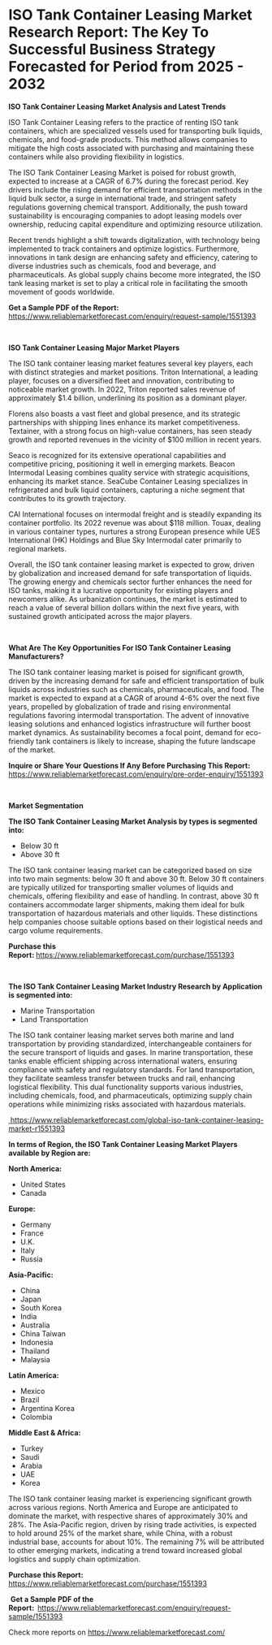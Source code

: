 <p><h1>ISO Tank Container Leasing Market Research Report: The Key To Successful Business Strategy Forecasted for Period from 2025 - 2032</h1></p><p><strong>ISO Tank Container Leasing Market Analysis and Latest Trends</strong></p>
<p><p>ISO Tank Container Leasing refers to the practice of renting ISO tank containers, which are specialized vessels used for transporting bulk liquids, chemicals, and food-grade products. This method allows companies to mitigate the high costs associated with purchasing and maintaining these containers while also providing flexibility in logistics.</p><p>The ISO Tank Container Leasing Market is poised for robust growth, expected to increase at a CAGR of 6.7% during the forecast period. Key drivers include the rising demand for efficient transportation methods in the liquid bulk sector, a surge in international trade, and stringent safety regulations governing chemical transport. Additionally, the push toward sustainability is encouraging companies to adopt leasing models over ownership, reducing capital expenditure and optimizing resource utilization.</p><p>Recent trends highlight a shift towards digitalization, with technology being implemented to track containers and optimize logistics. Furthermore, innovations in tank design are enhancing safety and efficiency, catering to diverse industries such as chemicals, food and beverage, and pharmaceuticals. As global supply chains become more integrated, the ISO tank leasing market is set to play a critical role in facilitating the smooth movement of goods worldwide.</p></p>
<p><strong>Get a Sample PDF of the Report:&nbsp;</strong> <a href="https://www.reliablemarketforecast.com/enquiry/request-sample/1551393?utm_campaign=3327&utm_medium=2&utm_source=Github&utm_content=ia&utm_term=08042025&utm_id=iso-tank-container-leasing">https://www.reliablemarketforecast.com/enquiry/request-sample/1551393</a></p>
<p>&nbsp;</p>
<p><strong>ISO Tank Container Leasing Major Market Players</strong></p>
<p><p>The ISO tank container leasing market features several key players, each with distinct strategies and market positions. Triton International, a leading player, focuses on a diversified fleet and innovation, contributing to noticeable market growth. In 2022, Triton reported sales revenue of approximately $1.4 billion, underlining its position as a dominant player.</p><p>Florens also boasts a vast fleet and global presence, and its strategic partnerships with shipping lines enhance its market competitiveness. Textainer, with a strong focus on high-value containers, has seen steady growth and reported revenues in the vicinity of $100 million in recent years. </p><p>Seaco is recognized for its extensive operational capabilities and competitive pricing, positioning it well in emerging markets. Beacon Intermodal Leasing combines quality service with strategic acquisitions, enhancing its market stance. SeaCube Container Leasing specializes in refrigerated and bulk liquid containers, capturing a niche segment that contributes to its growth trajectory.</p><p>CAI International focuses on intermodal freight and is steadily expanding its container portfolio. Its 2022 revenue was about $118 million. Touax, dealing in various container types, nurtures a strong European presence while UES International (HK) Holdings and Blue Sky Intermodal cater primarily to regional markets.</p><p>Overall, the ISO tank container leasing market is expected to grow, driven by globalization and increased demand for safe transportation of liquids. The growing energy and chemicals sector further enhances the need for ISO tanks, making it a lucrative opportunity for existing players and newcomers alike. As urbanization continues, the market is estimated to reach a value of several billion dollars within the next five years, with sustained growth anticipated across the major players.</p></p>
<p>&nbsp;</p>
<p><strong>What Are The Key Opportunities For ISO Tank Container Leasing Manufacturers?</strong></p>
<p><p>The ISO tank container leasing market is poised for significant growth, driven by the increasing demand for safe and efficient transportation of bulk liquids across industries such as chemicals, pharmaceuticals, and food. The market is expected to expand at a CAGR of around 4-6% over the next five years, propelled by globalization of trade and rising environmental regulations favoring intermodal transportation. The advent of innovative leasing solutions and enhanced logistics infrastructure will further boost market dynamics. As sustainability becomes a focal point, demand for eco-friendly tank containers is likely to increase, shaping the future landscape of the market.</p></p>
<p><strong>Inquire or Share Your Questions If Any Before Purchasing This Report:</strong> <a href="https://www.reliablemarketforecast.com/enquiry/pre-order-enquiry/1551393?utm_campaign=3327&utm_medium=2&utm_source=Github&utm_content=ia&utm_term=08042025&utm_id=iso-tank-container-leasing">https://www.reliablemarketforecast.com/enquiry/pre-order-enquiry/1551393</a></p>
<p>&nbsp;</p>
<p><strong>Market Segmentation</strong></p>
<p><strong>The ISO Tank Container Leasing Market Analysis by types is segmented into:</strong></p>
<p><ul><li>Below 30 ft</li><li>Above 30 ft</li></ul></p>
<p><p>The ISO tank container leasing market can be categorized based on size into two main segments: below 30 ft and above 30 ft. Below 30 ft containers are typically utilized for transporting smaller volumes of liquids and chemicals, offering flexibility and ease of handling. In contrast, above 30 ft containers accommodate larger shipments, making them ideal for bulk transportation of hazardous materials and other liquids. These distinctions help companies choose suitable options based on their logistical needs and cargo volume requirements.</p></p>
<p><strong>Purchase this Report:&nbsp;</strong><a href="https://www.reliablemarketforecast.com/purchase/1551393?utm_campaign=3327&utm_medium=2&utm_source=Github&utm_content=ia&utm_term=08042025&utm_id=iso-tank-container-leasing">https://www.reliablemarketforecast.com/purchase/1551393</a></p>
<p>&nbsp;</p>
<p><strong>The ISO Tank Container Leasing Market Industry Research by Application is segmented into:</strong></p>
<p><ul><li>Marine Transportation</li><li>Land Transportation</li></ul></p>
<p><p>The ISO tank container leasing market serves both marine and land transportation by providing standardized, interchangeable containers for the secure transport of liquids and gases. In marine transportation, these tanks enable efficient shipping across international waters, ensuring compliance with safety and regulatory standards. For land transportation, they facilitate seamless transfer between trucks and rail, enhancing logistical flexibility. This dual functionality supports various industries, including chemicals, food, and pharmaceuticals, optimizing supply chain operations while minimizing risks associated with hazardous materials.</p></p>
<p><a href="https://www.reliablemarketforecast.com/global-iso-tank-container-leasing-market-r1551393?utm_campaign=3327&utm_medium=2&utm_source=Github&utm_content=ia&utm_term=08042025&utm_id=iso-tank-container-leasing">&nbsp;https://www.reliablemarketforecast.com/global-iso-tank-container-leasing-market-r1551393</a></p>
<p><strong>In terms of Region, the ISO Tank Container Leasing Market Players available by Region are:</strong></p>
<p>
    <p> <strong> North America: </strong>
        <ul>
            <li>United States</li>
            <li>Canada</li>
        </ul>
        </p> 
    <p> <strong> Europe: </strong>
        <ul>
            <li>Germany</li>
            <li>France</li>
            <li>U.K.</li>
            <li>Italy</li>
            <li>Russia</li>
        </ul>
        </p> 
    <p> <strong> Asia-Pacific: </strong>
        <ul>
            <li>China</li>
            <li>Japan</li>
            <li>South Korea</li>
            <li>India</li>
            <li>Australia</li>
            <li>China Taiwan</li>
            <li>Indonesia</li>
            <li>Thailand</li>
            <li>Malaysia</li>
        </ul>
        </p> 
    <p> <strong> Latin America: </strong>
        <ul>
            <li>Mexico</li>
            <li>Brazil</li>
            <li>Argentina Korea</li>
            <li>Colombia</li>
        </ul>
        </p> 
    <p> <strong> Middle East & Africa: </strong>
        <ul>
            <li>Turkey</li>
            <li>Saudi</li>
            <li>Arabia</li>
            <li>UAE</li>
            <li>Korea</li>
        </ul>
    </p>
    </p>
<p><p>The ISO tank container leasing market is experiencing significant growth across various regions. North America and Europe are anticipated to dominate the market, with respective shares of approximately 30% and 28%. The Asia-Pacific region, driven by rising trade activities, is expected to hold around 25% of the market share, while China, with a robust industrial base, accounts for about 10%. The remaining 7% will be attributed to other emerging markets, indicating a trend toward increased global logistics and supply chain optimization.</p></p>
<p><strong>Purchase this Report: </strong><a href="https://www.reliablemarketforecast.com/purchase/1551393?utm_campaign=3327&utm_medium=2&utm_source=Github&utm_content=ia&utm_term=08042025&utm_id=iso-tank-container-leasing">https://www.reliablemarketforecast.com/purchase/1551393</a></p>
<p>&nbsp;<strong>Get a Sample PDF of the Report:&nbsp;&nbsp;</strong><a href="https://www.reliablemarketforecast.com/enquiry/request-sample/1551393?utm_campaign=3327&utm_medium=2&utm_source=Github&utm_content=ia&utm_term=08042025&utm_id=iso-tank-container-leasing">https://www.reliablemarketforecast.com/enquiry/request-sample/1551393</a></p>
<p><strong></strong></p>
<p>Check more reports on <a href="https://www.reliablemarketforecast.com/?utm_campaign=3327&utm_medium=2&utm_source=Github&utm_content=ia&utm_term=08042025&utm_id=iso-tank-container-leasing">https://www.reliablemarketforecast.com/</a></p>